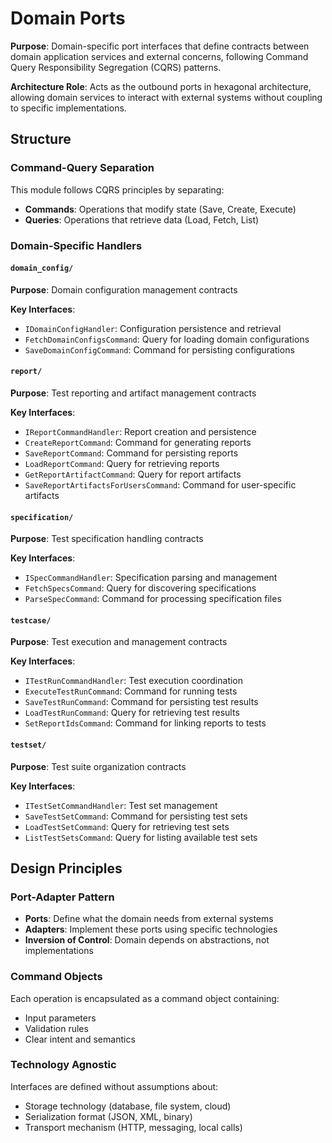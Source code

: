 # Domain Ports

**Purpose**: Domain-specific port interfaces that define contracts between domain application services and external concerns, following Command Query Responsibility Segregation (CQRS) patterns.

**Architecture Role**: Acts as the outbound ports in hexagonal architecture, allowing domain services to interact with external systems without coupling to specific implementations.

## Structure

### Command-Query Separation
This module follows CQRS principles by separating:
- **Commands**: Operations that modify state (Save, Create, Execute)
- **Queries**: Operations that retrieve data (Load, Fetch, List)

### Domain-Specific Handlers

#### `domain_config/`
**Purpose**: Domain configuration management contracts

**Key Interfaces**:
- `IDomainConfigHandler`: Configuration persistence and retrieval
- `FetchDomainConfigsCommand`: Query for loading domain configurations
- `SaveDomainConfigCommand`: Command for persisting configurations

#### `report/`
**Purpose**: Test reporting and artifact management contracts

**Key Interfaces**:
- `IReportCommandHandler`: Report creation and persistence
- `CreateReportCommand`: Command for generating reports
- `SaveReportCommand`: Command for persisting reports
- `LoadReportCommand`: Query for retrieving reports
- `GetReportArtifactCommand`: Query for report artifacts
- `SaveReportArtifactsForUsersCommand`: Command for user-specific artifacts

#### `specification/`
**Purpose**: Test specification handling contracts

**Key Interfaces**:
- `ISpecCommandHandler`: Specification parsing and management
- `FetchSpecsCommand`: Query for discovering specifications
- `ParseSpecCommand`: Command for processing specification files

#### `testcase/`
**Purpose**: Test execution and management contracts

**Key Interfaces**:
- `ITestRunCommandHandler`: Test execution coordination
- `ExecuteTestRunCommand`: Command for running tests
- `SaveTestRunCommand`: Command for persisting test results
- `LoadTestRunCommand`: Query for retrieving test results
- `SetReportIdsCommand`: Command for linking reports to tests

#### `testset/`
**Purpose**: Test suite organization contracts

**Key Interfaces**:
- `ITestSetCommandHandler`: Test set management
- `SaveTestSetCommand`: Command for persisting test sets
- `LoadTestSetCommand`: Query for retrieving test sets
- `ListTestSetsCommand`: Query for listing available test sets

## Design Principles

### Port-Adapter Pattern
- **Ports**: Define what the domain needs from external systems
- **Adapters**: Implement these ports using specific technologies
- **Inversion of Control**: Domain depends on abstractions, not implementations

### Command Objects
Each operation is encapsulated as a command object containing:
- Input parameters
- Validation rules
- Clear intent and semantics

### Technology Agnostic
Interfaces are defined without assumptions about:
- Storage technology (database, file system, cloud)
- Serialization format (JSON, XML, binary)
- Transport mechanism (HTTP, messaging, local calls)